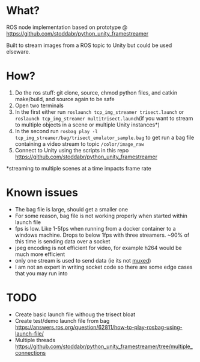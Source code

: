 # What?
ROS node implementation based on prototype @ https://github.com/stoddabr/python_unity_framestreamer

Built to stream images from a ROS topic to Unity but could be used elseware.

# How?

1. Do the ros stuff: git clone, source, chmod python files, and catkin make/build, and source again to be safe
2. Open two terminals
3. In the first either run `roslaunch tcp_img_streamer trisect.launch` or `roslaunch tcp_img_streamer multitrisect.launch`(if you want to stream to multiple objects in a scene or multiple Unity instances*)
4. In the second run `rosbag play -l tcp_img_streamer/bag/trisect_emulator_sample.bag` to get run a bag file containing a video stream to topic `/color/image_raw`
5. Connect to Unity using the scripts in this repo https://github.com/stoddabr/python_unity_framestreamer

\*streaming to multiple scenes at a time impacts frame rate 

# Known issues

* The bag file is large, should get a smaller one
* For some reason, bag file is not working properly when started within launch file
* fps is low. Like 1-5fps when running from a docker container to a windows machine. Drops to below 1fps with three streamers. ~90% of this time is sending data over a socket
* jpeg encoding is not efficient for video, for example h264 would be much more efficient 
* only one stream is used to send data (ie its not [muxed](https://en.wikipedia.org/wiki/Multiplexing))
* I am not an expert in writing socket code so there are some edge cases that you may run into

# TODO

* Create basic launch file withoug the trisect bloat
* Create test/demo launch file from bag https://answers.ros.org/question/62811/how-to-play-rosbag-using-launch-file/
* Multiple threads https://github.com/stoddabr/python_unity_framestreamer/tree/multiple_connections
